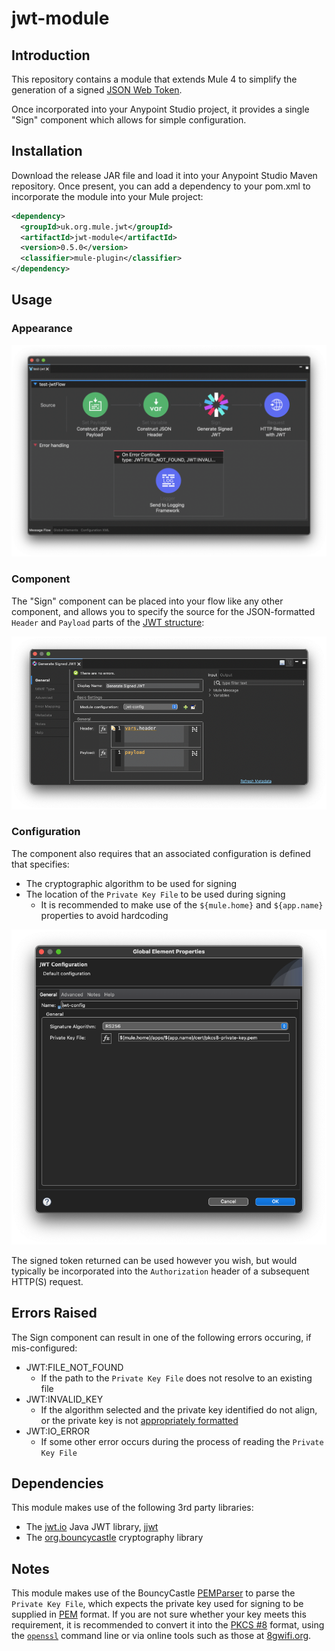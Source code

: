 # jwt-module

## Introduction

This repository contains a module that extends Mule 4 to simplify the generation of a signed [JSON Web Token](https://en.wikipedia.org/wiki/JSON_Web_Token).

Once incorporated into your Anypoint Studio project, it provides a single "Sign" component which allows for simple configuration.

## Installation

Download the release JAR file and load it into your Anypoint Studio Maven repository. Once present, you can add a dependency to your pom.xml to incorporate the module into your Mule project:

```xml
<dependency>
  <groupId>uk.org.mule.jwt</groupId>
  <artifactId>jwt-module</artifactId>
  <version>0.5.0</version>
  <classifier>mule-plugin</classifier>
</dependency>
```

## Usage

### Appearance

![JWT Flow](/images/jwt-flow.png)

### Component

The "Sign" component can be placed into your flow like any other component, and allows you to specify the source for the JSON-formatted `Header` and `Payload` parts of the [JWT structure](https://en.wikipedia.org/wiki/JSON_Web_Token#Structure):

![Sign parameters](/images/sign-parameters.png)

### Configuration

The component also requires that an associated configuration is defined that specifies:

+ The cryptographic algorithm to be used for signing
+ The location of the `Private Key File` to be used during signing
    + It is recommended to make use of the `${mule.home}` and `${app.name}` properties to avoid hardcoding

![Configuration](/images/config-parameters.png)

The signed token returned can be used however you wish, but would typically be incorporated into the `Authorization` header of a subsequent HTTP(S) request.

## Errors Raised

The Sign component can result in one of the following errors occuring, if mis-configured:

+ JWT:FILE_NOT_FOUND
    + If the path to the `Private Key File` does not resolve to an existing file
+ JWT:INVALID_KEY
    + If the algorithm selected and the private key identified do not align, or the private key is not [appropriately formatted](#notes)
+ JWT:IO_ERROR
    + If some other error occurs during the process of reading the `Private Key File`

## Dependencies

This module makes use of the following 3rd party libraries:

+ The [jwt.io](https://jwt.io/) Java JWT library, [jjwt](https://github.com/jwtk/jjwt)
+ The [org.bouncycastle](https://javadoc.io/doc/org.bouncycastle/bcpkix-jdk15on/latest/index.html) cryptography library

## Notes

This module makes use of the BouncyCastle [PEMParser](https://www.bouncycastle.org/docs/pkixdocs1.5on/org/bouncycastle/openssl/PEMParser.html) to parse the `Private Key File`, which expects the private key used for signing to be supplied in [PEM](https://en.wikipedia.org/wiki/Privacy-Enhanced_Mail) format.
If you are not sure whether your key meets this requirement, it is recommended to convert it into the [PKCS #8](https://en.wikipedia.org/wiki/PKCS_8) format, using the [`openssl`](https://www.openssl.org/docs/man1.1.1/man1/openssl-pkcs8.html) command line or via online tools such as those at [8gwifi.org](https://8gwifi.org/).